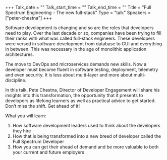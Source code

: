 +++
Talk_date = ""
Talk_start_time = ""
Talk_end_time = ""
Title = "Full Spectrum Engineering – The new full-stack"
Type = "talk"
Speakers = ["peter-chestna"]
+++

Software development is changing and so are the roles that developers need to play. Over the last decade or so, companies have been trying to fill their ranks with what was called full-stack engineers. These developers were versed in software development from database to GUI and everything in between. This was necessary in the age of monolithic application architectures.

The move to DevOps and microservices demands new skills. Now a developer must become fluent in software testing, deployment, telemetry and even security. It is less about multi-layer and more about multi-discipline.

In this talk, Pete Chestna, Director of Developer Engagement will share his insights into this transformation, the opportunity that it presents to developers as lifelong learners as well as practical advice to get started. Don’t miss the shift. Get ahead of it!

What you will learn:

1. How software development leaders used to think about the developers they hire
1. How that is being transformed into a new breed of developer called the Full Spectrum Developer
1. How you can get their ahead of demand and be more valuable to both your current and future employers